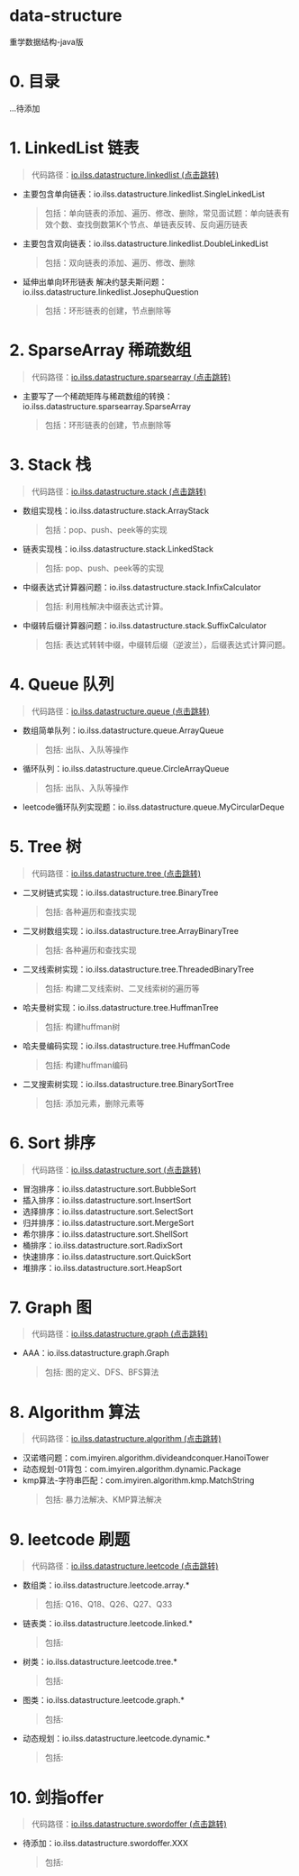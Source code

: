 # data-structure
重学数据结构-java版

# 0. 目录
...待添加

# 1. LinkedList 链表
> 代码路径：[io.ilss.datastructure.linkedlist (点击跳转)](https://github.com/imyiren/data-structure/tree/master/src/main/java/io/ilss/datastructure/linkedlist "linkedlist")

- 主要包含单向链表：io.ilss.datastructure.linkedlist.SingleLinkedList
    > 包括：单向链表的添加、遍历、修改、删除，常见面试题：单向链表有效个数、查找倒数第K个节点、单链表反转、反向遍历链表
- 主要包含双向链表：io.ilss.datastructure.linkedlist.DoubleLinkedList
    > 包括：双向链表的添加、遍历、修改、删除
- 延伸出单向环形链表 解决约瑟夫斯问题：io.ilss.datastructure.linkedlist.JosephuQuestion
    > 包括：环形链表的创建，节点删除等
# 2. SparseArray 稀疏数组
> 代码路径：[io.ilss.datastructure.sparsearray (点击跳转)](https://github.com/imyiren/data-structure/tree/master/src/main/java/io/ilss/datastructure/sparsearray "sparsearray")

- 主要写了一个稀疏矩阵与稀疏数组的转换：io.ilss.datastructure.sparsearray.SparseArray
    > 包括：环形链表的创建，节点删除等

# 3. Stack 栈
> 代码路径：[io.ilss.datastructure.stack (点击跳转)](https://github.com/imyiren/data-structure/tree/master/src/main/java/io/ilss/datastructure/stack "stack")

- 数组实现栈：io.ilss.datastructure.stack.ArrayStack
    > 包括：pop、push、peek等的实现
- 链表实现栈：io.ilss.datastructure.stack.LinkedStack
    > 包括: pop、push、peek等的实现
- 中缀表达式计算器问题：io.ilss.datastructure.stack.InfixCalculator
    > 包括: 利用栈解决中缀表达式计算。
- 中缀转后缀计算器问题：io.ilss.datastructure.stack.SuffixCalculator
    > 包括: 表达式转转中缀，中缀转后缀（逆波兰），后缀表达式计算问题。

# 4. Queue 队列
> 代码路径：[io.ilss.datastructure.queue (点击跳转)](https://github.com/imyiren/data-structure/tree/master/src/main/java/io/ilss/datastructure/queue "queue")

- 数组简单队列：io.ilss.datastructure.queue.ArrayQueue
    > 包括: 出队、入队等操作
- 循环队列：io.ilss.datastructure.queue.CircleArrayQueue
    > 包括: 出队、入队等操作
- leetcode循环队列实现题：io.ilss.datastructure.queue.MyCircularDeque


# 5. Tree 树
> 代码路径：[io.ilss.datastructure.tree (点击跳转)](https://github.com/imyiren/data-structure/tree/master/src/main/java/io/ilss/datastructure/tree "tree")

- 二叉树链式实现：io.ilss.datastructure.tree.BinaryTree
    > 包括: 各种遍历和查找实现
- 二叉树数组实现：io.ilss.datastructure.tree.ArrayBinaryTree
    > 包括: 各种遍历和查找实现
- 二叉线索树实现：io.ilss.datastructure.tree.ThreadedBinaryTree
    > 包括: 构建二叉线索树、二叉线索树的遍历等
- 哈夫曼树实现：io.ilss.datastructure.tree.HuffmanTree
    > 包括: 构建huffman树
- 哈夫曼编码实现：io.ilss.datastructure.tree.HuffmanCode
    > 包括: 构建huffman编码
- 二叉搜索树实现：io.ilss.datastructure.tree.BinarySortTree
    > 包括: 添加元素，删除元素等

# 6. Sort 排序
> 代码路径：[io.ilss.datastructure.sort (点击跳转)](https://github.com/imyiren/data-structure/tree/master/src/main/java/io/ilss/datastructure/sort "sort")

- 冒泡排序：io.ilss.datastructure.sort.BubbleSort
- 插入排序：io.ilss.datastructure.sort.InsertSort
- 选择排序：io.ilss.datastructure.sort.SelectSort
- 归并排序：io.ilss.datastructure.sort.MergeSort
- 希尔排序：io.ilss.datastructure.sort.ShellSort
- 桶排序：io.ilss.datastructure.sort.RadixSort
- 快速排序：io.ilss.datastructure.sort.QuickSort
- 堆排序：io.ilss.datastructure.sort.HeapSort

# 7. Graph 图
> 代码路径：[io.ilss.datastructure.graph (点击跳转)](https://github.com/imyiren/data-structure/tree/master/src/main/java/io/ilss/datastructure/graph "graph")

- AAA：io.ilss.datastructure.graph.Graph
    > 包括: 图的定义、DFS、BFS算法


# 8. Algorithm 算法
> 代码路径：[io.ilss.datastructure.algorithm (点击跳转)](https://github.com/imyiren/data-structure/tree/master/src/main/java/io/ilss/datastructure/agorithm "agorithm")

- 汉诺塔问题：com.imyiren.algorithm.divideandconquer.HanoiTower
- 动态规划-01背包：com.imyiren.algorithm.dynamic.Package
- kmp算法-字符串匹配：com.imyiren.algorithm.kmp.MatchString
    > 包括: 暴力法解决、KMP算法解决


# 9. leetcode 刷题
> 代码路径：[io.ilss.datastructure.leetcode (点击跳转)](https://github.com/imyiren/data-structure/tree/master/src/main/java/io/ilss/datastructure/leetcode "leetcode")

- 数组类：io.ilss.datastructure.leetcode.array.*
    > 包括: Q16、Q18、Q26、Q27、Q33
- 链表类：io.ilss.datastructure.leetcode.linked.*
    > 包括: 
- 树类：io.ilss.datastructure.leetcode.tree.*
    > 包括: 
- 图类：io.ilss.datastructure.leetcode.graph.*
    > 包括:
- 动态规划：io.ilss.datastructure.leetcode.dynamic.*
    > 包括: 

# 10. 剑指offer
> 代码路径：[io.ilss.datastructure.swordoffer (点击跳转)](https://github.com/imyiren/data-structure/tree/master/src/main/java/io/ilss/datastructure/swordoffer "swordoffer")

- 待添加：io.ilss.datastructure.swordoffer.XXX
    > 包括: 
